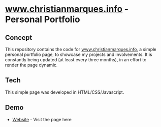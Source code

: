 # www.christianmarques.info - Personal Portfolio
## Concept
This repository contains the code for www.christianmarques.info, a simple personal portfolio page, to showcase my projects and involvements. It is constantly being updated (at least every three months), in an effort to render the page dynamic. 

## Tech
This simple page was developed in HTML/CSS/Javascript. 

## Demo
* [Website](https://www.christianmarques.info) - Visit the page here
